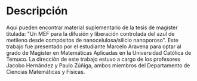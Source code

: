 # Descripción
Aquí pueden encontrar material suplementario de la tesis de magíster titulada: "Un MEF para la difusión y liberación controlada del azul de metileno desde compósitos de nanocelulosa/silicio nanoporoso". Este trabajo fue presentado por el estudiante Marcelo Aravena para optar al grado de Magíster en Matemáticas Aplicadas en la Universidad Católica de Temuco. La dirección de este trabajo estuvo a cargo de los profesores Jacobo Hernández y Paulo Zúñiga, ambos miembros del Departamento de Ciencias Matemáticas y Físicas.
